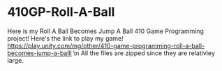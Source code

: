 # 410GP-Roll-A-Ball
Here is my Roll A Ball Becomes Jump A Ball 410 Game Programming project!
Here's the link to play my game! https://play.unity.com/mg/other/410-game-programming-roll-a-ball-becomes-jump-a-balll \n
All the files are zipped since they are relativley large.
